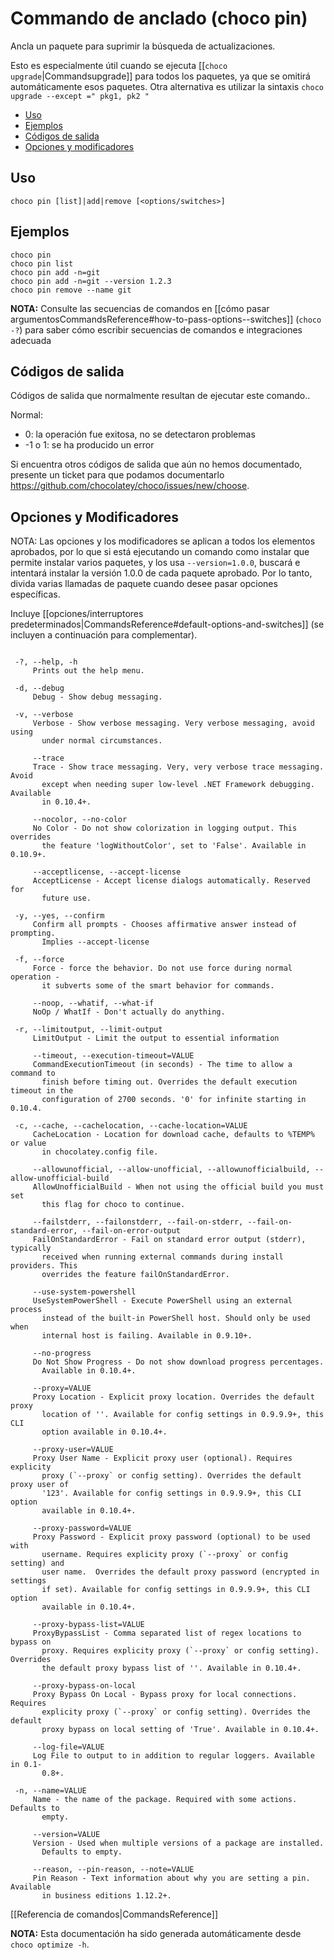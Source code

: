 <!-- This file is automatically generated based on output from https://github.com/chocolatey/choco/tree/stable/src/chocolatey/infrastructure.app/commands/ChocolateyPinCommand.cs using https://github.com/chocolatey/choco/tree/stable/GenerateDocs.ps1. Contributions are welcome at the original location(s). If the file is not found, it is not part of the open source edition of Chocolatey or the name of the file is different. -->

# Commando de anclado (choco pin)

Ancla un paquete para suprimir la búsqueda de actualizaciones.

Esto es especialmente útil cuando se ejecuta [[`choco upgrade`|Commandsupgrade]] para todos los paquetes, ya que se omitirá automáticamente esos paquetes. Otra alternativa es utilizar la sintaxis `choco upgrade --except =" pkg1, pk2 "`

<!-- TOC -->

- [Uso](#usage)
- [Ejemplos](#examples)
- [Códigos de salida](#exit-codes)
- [Opciones y modificadores](#options-and-switches)

<!-- /TOC -->

<a name="usage"></a>
## Uso

    choco pin [list]|add|remove [<options/switches>]

<a name="examples"></a>
## Ejemplos

    choco pin
    choco pin list
    choco pin add -n=git
    choco pin add -n=git --version 1.2.3
    choco pin remove --name git

**NOTA:** Consulte las secuencias de comandos en [[cómo pasar argumentosCommandsReference#how-to-pass-options--switches]] (`choco -?`) para saber cómo escribir secuencias de comandos e integraciones adecuada

<a name="exit-codes"></a>
## Códigos de salida

Códigos de salida que normalmente resultan de ejecutar este comando..

Normal:
 - 0: la operación fue exitosa, no se detectaron problemas
 - -1 o 1: se ha producido un error

Si encuentra otros códigos de salida que aún no hemos documentado, presente un ticket para que podamos documentarlo
 https://github.com/chocolatey/choco/issues/new/choose.

<a name="options-and-switches"></a>
## Opciones y Modificadores

NOTA: Las opciones y los modificadores se aplican a todos los elementos aprobados, por lo que si está ejecutando un comando como instalar que permite instalar varios paquetes, y los usa `--version=1.0.0`, buscará e intentará instalar la versión 1.0.0 de cada paquete aprobado. Por lo tanto, divida varias llamadas de paquete cuando desee pasar opciones específicas.

Incluye  [[opciones/interruptores predeterminados|CommandsReference#default-options-and-switches]] (se incluyen a continuación para complementar).

~~~

 -?, --help, -h
     Prints out the help menu.

 -d, --debug
     Debug - Show debug messaging.

 -v, --verbose
     Verbose - Show verbose messaging. Very verbose messaging, avoid using
       under normal circumstances.

     --trace
     Trace - Show trace messaging. Very, very verbose trace messaging. Avoid
       except when needing super low-level .NET Framework debugging. Available
       in 0.10.4+.

     --nocolor, --no-color
     No Color - Do not show colorization in logging output. This overrides
       the feature 'logWithoutColor', set to 'False'. Available in 0.10.9+.

     --acceptlicense, --accept-license
     AcceptLicense - Accept license dialogs automatically. Reserved for
       future use.

 -y, --yes, --confirm
     Confirm all prompts - Chooses affirmative answer instead of prompting.
       Implies --accept-license

 -f, --force
     Force - force the behavior. Do not use force during normal operation -
       it subverts some of the smart behavior for commands.

     --noop, --whatif, --what-if
     NoOp / WhatIf - Don't actually do anything.

 -r, --limitoutput, --limit-output
     LimitOutput - Limit the output to essential information

     --timeout, --execution-timeout=VALUE
     CommandExecutionTimeout (in seconds) - The time to allow a command to
       finish before timing out. Overrides the default execution timeout in the
       configuration of 2700 seconds. '0' for infinite starting in 0.10.4.

 -c, --cache, --cachelocation, --cache-location=VALUE
     CacheLocation - Location for download cache, defaults to %TEMP% or value
       in chocolatey.config file.

     --allowunofficial, --allow-unofficial, --allowunofficialbuild, --allow-unofficial-build
     AllowUnofficialBuild - When not using the official build you must set
       this flag for choco to continue.

     --failstderr, --failonstderr, --fail-on-stderr, --fail-on-standard-error, --fail-on-error-output
     FailOnStandardError - Fail on standard error output (stderr), typically
       received when running external commands during install providers. This
       overrides the feature failOnStandardError.

     --use-system-powershell
     UseSystemPowerShell - Execute PowerShell using an external process
       instead of the built-in PowerShell host. Should only be used when
       internal host is failing. Available in 0.9.10+.

     --no-progress
     Do Not Show Progress - Do not show download progress percentages.
       Available in 0.10.4+.

     --proxy=VALUE
     Proxy Location - Explicit proxy location. Overrides the default proxy
       location of ''. Available for config settings in 0.9.9.9+, this CLI
       option available in 0.10.4+.

     --proxy-user=VALUE
     Proxy User Name - Explicit proxy user (optional). Requires explicity
       proxy (`--proxy` or config setting). Overrides the default proxy user of
       '123'. Available for config settings in 0.9.9.9+, this CLI option
       available in 0.10.4+.

     --proxy-password=VALUE
     Proxy Password - Explicit proxy password (optional) to be used with
       username. Requires explicity proxy (`--proxy` or config setting) and
       user name.  Overrides the default proxy password (encrypted in settings
       if set). Available for config settings in 0.9.9.9+, this CLI option
       available in 0.10.4+.

     --proxy-bypass-list=VALUE
     ProxyBypassList - Comma separated list of regex locations to bypass on
       proxy. Requires explicity proxy (`--proxy` or config setting). Overrides
       the default proxy bypass list of ''. Available in 0.10.4+.

     --proxy-bypass-on-local
     Proxy Bypass On Local - Bypass proxy for local connections. Requires
       explicity proxy (`--proxy` or config setting). Overrides the default
       proxy bypass on local setting of 'True'. Available in 0.10.4+.

     --log-file=VALUE
     Log File to output to in addition to regular loggers. Available in 0.1-
       0.8+.

 -n, --name=VALUE
     Name - the name of the package. Required with some actions. Defaults to
       empty.

     --version=VALUE
     Version - Used when multiple versions of a package are installed.
       Defaults to empty.

     --reason, --pin-reason, --note=VALUE
     Pin Reason - Text information about why you are setting a pin. Available
       in business editions 1.12.2+.

~~~

[[Referencia de comandos|CommandsReference]]

**NOTA:** Esta documentación ha sido generada automáticamente desde `choco optimize -h`.

